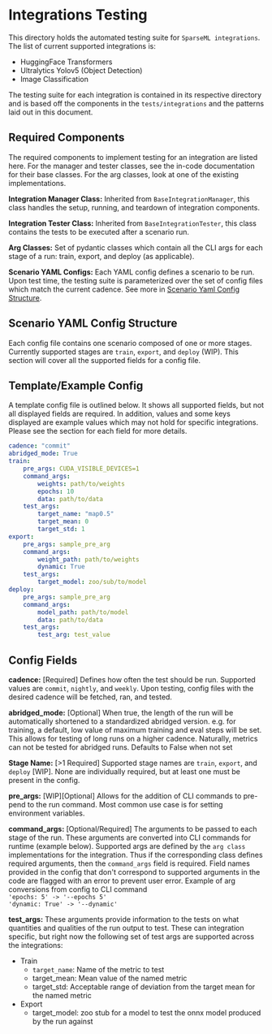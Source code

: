 # Integrations Testing
This directory holds the automated testing suite for `SparseML integrations`. The list of current supported integrations is:

- HuggingFace Transformers
- Ultralytics Yolov5 (Object Detection)
- Image Classification

The testing suite for each integration is contained in its respective directory and is based off the components in the `tests/integrations` and the patterns laid out in this document.

## Required Components
The required components to implement testing for an integration are listed here. For the manager and tester classes, see the in-code documentation for their base classes. For the arg classes, look at one of the existing implementations. 

**Integration Manager Class:** Inherited from `BaseIntegrationManager`, this class handles the setup, running, and teardown of integration components. 

**Integration Tester Class:** Inherited from `BaseIntegrationTester`, this class contains the tests to be executed after a scenario run.

**Arg Classes:** Set of pydantic classes which contain all the CLI args for each stage of a run: train, export, and deploy (as applicable).  

**Scenario YAML Configs:** Each YAML config defines a scenario to be run. Upon test time, the testing suite is parameterized over the set of config files which match the current cadence. See more in [Scenario Yaml Config Structure](#Scenario-Yaml-Config-Structure).

## Scenario YAML Config Structure
Each config file contains one scenario composed of one or more stages. Currently supported stages are `train`, `export`, and `deploy` (WIP). This section will cover all the supported fields for a config file.

## Template/Example Config
A template config file is outlined below. It shows all supported fields, but not all displayed fields are required. In addition, values and some keys displayed are example values which may not hold for specific integrations. Please see the section for each field for more details.
```yaml
cadence: "commit"
abridged_mode: True
train:
    pre_args: CUDA_VISIBLE_DEVICES=1
    command_args:
        weights: path/to/weights
        epochs: 10
        data: path/to/data
    test_args: 
        target_name: "map0.5"
        target_mean: 0 
        target_std: 1
export:
    pre_args: sample_pre_arg
    command_args:
        weight_path: path/to/weights
        dynamic: True
    test_args:
        target_model: zoo/sub/to/model
deploy:
    pre_args: sample_pre_arg
    command_args:
        model_path: path/to/model
        data: path/to/data
    test_args:
        test_arg: test_value
```

## Config Fields
**cadence:** [Required] Defines how often the test should be run. Supported values are `commit`, `nightly`, and `weekly`. Upon testing, config files with the desired cadence will be fetched, ran, and tested.

**abridged_mode:** [Optional] When true, the length of the run will be automatically shortened to a standardized abridged version. e.g. for training, a default, low value of maximum training and eval steps will be set. This allows for testing of long runs on a higher cadence. Naturally, metrics can not be tested for abridged runs. Defaults to False when not set

**Stage Name:** [>1 Required] Supported stage names are `train`, `export`, and `deploy` [WIP]. None are individually required, but at least one must be present in the config. 

**pre_args:** [WIP][Optional] Allows for the addition of CLI commands to pre-pend to the run command. Most common use case is for setting environment variables.

**command_args:** [Optional/Required] The arguments to be passed to each stage of the run. These arguments are converted into CLI commands for runtime (example below). Supported args are defined by the `arg class` implementations for the integration. Thus if the corresponding class defines required arguments, then the `command_args` field is required. Field names provided in the config that don't correspond to supported arguments in the code are flagged with an error to prevent user error. Example of arg conversions from config to CLI command <br>
`'epochs: 5' -> '--epochs 5'` <br>
`'dynamic: True' -> '--dynamic'`

**test_args:** These arguments provide information to the tests on what quantities and qualities of the run output to test. These can integration specific, but right now the following set of test args are supported across the integrations:
- Train
    - `target_name`: Name of the metric to test
    - target_mean: Mean value of the named metric
    - target_std: Acceptable range of deviation from the target mean for the named metric
- Export
    - target_model: zoo stub for a model to test the onnx model produced by the run against

